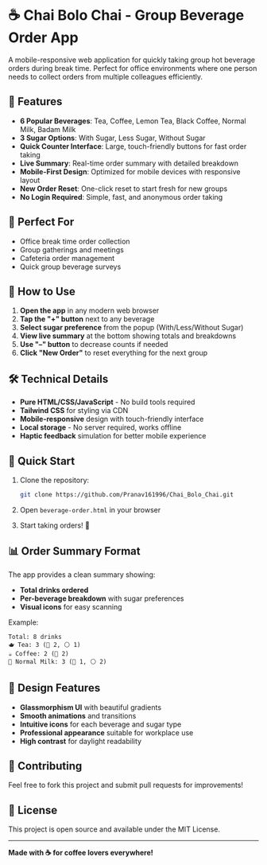 # ☕ Chai Bolo Chai - Group Beverage Order App

A mobile-responsive web application for quickly taking group hot beverage orders during break time. Perfect for office environments where one person needs to collect orders from multiple colleagues efficiently.

## 🚀 Features

- **6 Popular Beverages**: Tea, Coffee, Lemon Tea, Black Coffee, Normal Milk, Badam Milk
- **3 Sugar Options**: With Sugar, Less Sugar, Without Sugar
- **Quick Counter Interface**: Large, touch-friendly buttons for fast order taking
- **Live Summary**: Real-time order summary with detailed breakdown
- **Mobile-First Design**: Optimized for mobile devices with responsive layout
- **New Order Reset**: One-click reset to start fresh for new groups
- **No Login Required**: Simple, fast, and anonymous order taking

## 🎯 Perfect For

- Office break time order collection
- Group gatherings and meetings
- Cafeteria order management
- Quick group beverage surveys

## 📱 How to Use

1. **Open the app** in any modern web browser
2. **Tap the "+" button** next to any beverage
3. **Select sugar preference** from the popup (With/Less/Without Sugar)
4. **View live summary** at the bottom showing totals and breakdowns
5. **Use "–" button** to decrease counts if needed
6. **Click "New Order"** to reset everything for the next group

## 🛠️ Technical Details

- **Pure HTML/CSS/JavaScript** - No build tools required
- **Tailwind CSS** for styling via CDN
- **Mobile-responsive** design with touch-friendly interface
- **Local storage** - No server required, works offline
- **Haptic feedback** simulation for better mobile experience

## 🚀 Quick Start

1. Clone the repository:
   ```bash
   git clone https://github.com/Pranav161996/Chai_Bolo_Chai.git
   ```

2. Open `beverage-order.html` in your browser

3. Start taking orders! 🎉

## 📊 Order Summary Format

The app provides a clean summary showing:
- **Total drinks ordered**
- **Per-beverage breakdown** with sugar preferences
- **Visual icons** for easy scanning

Example:
```
Total: 8 drinks
🫖 Tea: 3 (🍯 2, ⚪ 1)
☕ Coffee: 2 (🚫 2)
🥛 Normal Milk: 3 (🍯 1, ⚪ 2)
```

## 🎨 Design Features

- **Glassmorphism UI** with beautiful gradients
- **Smooth animations** and transitions
- **Intuitive icons** for each beverage and sugar type
- **Professional appearance** suitable for workplace use
- **High contrast** for daylight readability

## 🤝 Contributing

Feel free to fork this project and submit pull requests for improvements!

## 📄 License

This project is open source and available under the MIT License.

---

**Made with ☕ for coffee lovers everywhere!** 